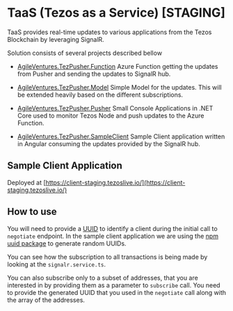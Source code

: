 
# TaaS (Tezos as a Service) [STAGING]
TaaS provides real-time updates to various applications from the Tezos Blockchain by leveraging SignalR. 

Solution consists of several projects described bellow

 - [AgileVentures.TezPusher.Function](https://github.com/agile-ventures/TaaS/tree/staging/AgileVentures.TezPusher.Function "AgileVentures.TezPusher.Function")
Azure Function getting the updates from Pusher and sending the updates to SignalR hub.

 - [AgileVentures.TezPusher.Model](https://github.com/agile-ventures/TaaS/tree/staging/AgileVentures.TezPusher.Model "AgileVentures.TezPusher.Model")
Simple Model for the updates. This will be extended heavily based on the different subscriptions.

 - [AgileVentures.TezPusher.Pusher](https://github.com/agile-ventures/TaaS/tree/staging/AgileVentures.TezPusher.Pusher "AgileVentures.TezPusher.Pusher")
Small Console Applications in .NET Core used to monitor Tezos Node and push updates to the Azure Function.

 - [AgileVentures.TezPusher.SampleClient](https://github.com/agile-ventures/TaaS/tree/staging/AgileVentures.TezPusher.SampleClient "AgileVentures.TezPusher.SampleClient")
 Sample Client application written in Angular consuming the updates provided by the SignalR hub.   

## Sample Client Application
Deployed at [https://client-staging.tezoslive.io/](https://client-staging.tezoslive.io/)

## How to use
You will need to provide a [UUID](https://en.wikipedia.org/wiki/Universally_unique_identifier) to identify a client during the initial call to `negotiate` endpoint. In the sample client application we are using the [npm uuid package](https://www.npmjs.com/package/uuid) to generate random UUIDs. 

You can see how the subscription to all transactions is being made by looking at the `signalr.service.ts`. 

You can also subscribe only to a subset of addresses, that you are interested in by providing them as a parameter to `subscribe` call. You need to provide the generated UUID that you used in the `negotiate` call along with the array of the addresses.

